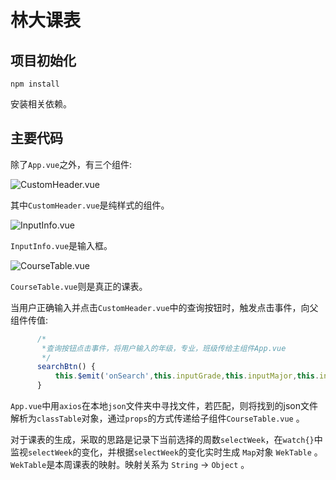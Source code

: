 # 林大课表

## 项目初始化

```shell
npm install
```

安装相关依赖。

## 主要代码

除了`App.vue`之外，有三个组件:

![CustomHeader.vue](https://i.loli.net/2020/12/07/hW1Ykw4sTO7U2RD.png)

其中`CustomHeader.vue`是纯样式的组件。

![InputInfo.vue](https://i.loli.net/2020/12/07/I1KEDLfbNplYRzQ.png)

`InputInfo.vue`是输入框。

![CourseTable.vue](https://i.loli.net/2020/12/07/H8d4WNDn6ElGStP.png)

`CourseTable.vue`则是真正的课表。



当用户正确输入并点击`CustomHeader.vue`中的查询按钮时，触发点击事件，向父组件传值:

```javascript
	  /*
       *查询按钮点击事件，将用户输入的年级，专业，班级传给主组件App.vue
       */
      searchBtn() {
          this.$emit('onSearch',this.inputGrade,this.inputMajor,this.inputClass);
      }
```

`App.vue`中用`axios`在本地`json`文件夹中寻找文件，若匹配，则将找到的json文件解析为`classTable`对象，通过`props`的方式传递给子组件`CourseTable.vue` 。

对于课表的生成，采取的思路是记录下当前选择的周数`selectWeek`，在`watch{}`中监视`selectWeek`的变化，并根据`selectWeek`的变化实时生成   `Map`对象   `WekTable` 。`WekTable`是本周课表的映射。映射关系为 `String` -> `Object` 。
